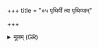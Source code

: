 +++
title = "०५ पृथिवीं त्वा पृथिव्याम्"

+++
<details><summary>मूलम् (GR)</summary>

पृथिवीं त्वा पृथिव्याम् आ वेशयामि  
देवो नो धाता सवितात्य् आयुः ।  
परापुरैता वसुविद् वो अस्त्व् +++(Bhatt. purī(⟨ rai)tā)+++  
अधा मृतैः पितरः सं भवाथ ॥
</details>